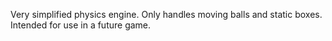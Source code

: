 Very simplified physics engine. Only handles moving balls and static boxes. Intended for use in a future game.
